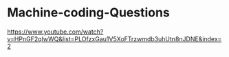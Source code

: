 # Machine-coding-Questions
https://www.youtube.com/watch?v=HPnGF2qIwWQ&list=PLOfzxGau1V5XoFTrzwmdb3uhUtn8nJDNE&index=2

